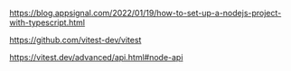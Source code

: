 https://blog.appsignal.com/2022/01/19/how-to-set-up-a-nodejs-project-with-typescript.html

https://github.com/vitest-dev/vitest

https://vitest.dev/advanced/api.html#node-api

